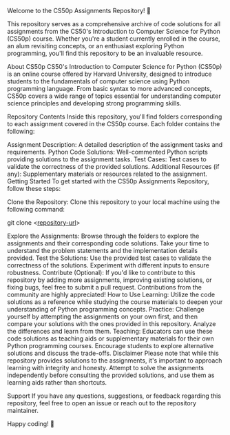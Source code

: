 Welcome to the CS50p Assignments Repository! 🎉

This repository serves as a comprehensive archive of code solutions for all assignments from the CS50's Introduction to Computer Science for Python (CS50p) course. Whether you're a student currently enrolled in the course, an alum revisiting concepts, or an enthusiast exploring Python programming, you'll find this repository to be an invaluable resource.

About CS50p
CS50's Introduction to Computer Science for Python (CS50p) is an online course offered by Harvard University, designed to introduce students to the fundamentals of computer science using Python programming language. From basic syntax to more advanced concepts, CS50p covers a wide range of topics essential for understanding computer science principles and developing strong programming skills.

Repository Contents
Inside this repository, you'll find folders corresponding to each assignment covered in the CS50p course. Each folder contains the following:

Assignment Description: A detailed description of the assignment tasks and requirements.
Python Code Solutions: Well-commented Python scripts providing solutions to the assignment tasks.
Test Cases: Test cases to validate the correctness of the provided solutions.
Additional Resources (if any): Supplementary materials or resources related to the assignment.
Getting Started
To get started with the CS50p Assignments Repository, follow these steps:

Clone the Repository: Clone this repository to your local machine using the following command:

git clone <[repository-url](https://github.com/AMevans12/CS50p-Codes?tab=readme-ov-file)>



Explore the Assignments: Browse through the folders to explore the assignments and their corresponding code solutions. Take your time to understand the problem statements and the implementation details provided.
Test the Solutions: Use the provided test cases to validate the correctness of the solutions. Experiment with different inputs to ensure robustness.
Contribute (Optional): If you'd like to contribute to this repository by adding more assignments, improving existing solutions, or fixing bugs, feel free to submit a pull request. Contributions from the community are highly appreciated!
How to Use
Learning: Utilize the code solutions as a reference while studying the course materials to deepen your understanding of Python programming concepts.
Practice: Challenge yourself by attempting the assignments on your own first, and then compare your solutions with the ones provided in this repository. Analyze the differences and learn from them.
Teaching: Educators can use these code solutions as teaching aids or supplementary materials for their own Python programming courses. Encourage students to explore alternative solutions and discuss the trade-offs.
Disclaimer
Please note that while this repository provides solutions to the assignments, it's important to approach learning with integrity and honesty. Attempt to solve the assignments independently before consulting the provided solutions, and use them as learning aids rather than shortcuts.

Support
If you have any questions, suggestions, or feedback regarding this repository, feel free to open an issue or reach out to the repository maintainer.

Happy coding! 🚀
